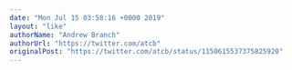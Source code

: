 ```yaml
---
date: "Mon Jul 15 03:58:16 +0000 2019"
layout: "like"
authorName: "Andrew Branch"
authorUrl: "https://twitter.com/atcb"
originalPost: "https://twitter.com/atcb/status/1150615537375825920"
---
```

